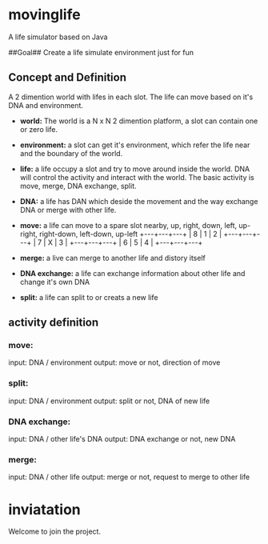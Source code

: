 # movinglife
A life simulator based on Java


##Goal##
Create a life simulate environment just for fun

## Concept and Definition
A 2 dimention world with lifes in each slot. The life can move based on it's DNA and environment.

- **world:**  The world is a N x N 2 dimention platform, a slot can contain one or zero life.

- **environment:**  a slot can get it's environment, which refer the life near and the boundary of the world. 

- **life:** 
a life occupy a slot and try to move around inside the world. DNA will control the activity and interact with the world. The basic activity is move, merge, DNA exchange, split.

- **DNA:** 
  a life has DAN which deside the movement and the way exchange DNA or merge with other life.

- **move:** 
  a life can move to a spare slot nearby, up, right, down, left, up-right, right-down, left-down, up-left
+---+---+---+
| 8 | 1 | 2 |
+---+---+---+
| 7 | X | 3 |
+---+---+---+
| 6 | 5 | 4 |
+---+---+---+

- **merge:** a live can merge to another life and distory itself

- **DNA exchange:** a life can exchange information about other life and change it's own DNA

- **split:** a life can split to or creats a new life

## activity definition

### move:
input: DNA / environment
output: move or not, direction of move

### split:
input: DNA / environment
output: split or not, DNA of new life

### DNA exchange:
input: DNA / other life's DNA
output: DNA exchange or not, new DNA

### merge:
input: DNA / other life
output: merge or not, request to merge to other life


# inviatation
Welcome to join the project.
